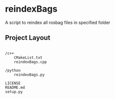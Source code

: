 # reindexBags
A script to reindex all rosbag files in specified folder


## Project Layout
<pre><code>
/c++
    CMakeList.txt
    reindexBags.cpp

/python
    reindexBags.py

LICENSE
README.md
setup.py
</pre></code>